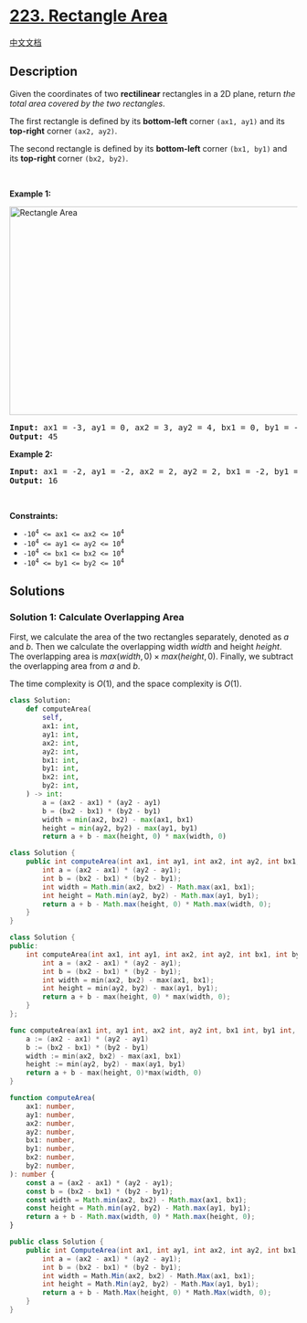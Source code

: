 # [223. Rectangle Area](https://leetcode.com/problems/rectangle-area)

[中文文档](./solution/0200-0299/0223.Rectangle%20Area/README.md)

<!-- tags:Geometry,Math -->

## Description

<p>Given the coordinates of two <strong>rectilinear</strong> rectangles in a 2D plane, return <em>the total area covered by the two rectangles</em>.</p>

<p>The first rectangle is defined by its <strong>bottom-left</strong> corner <code>(ax1, ay1)</code> and its <strong>top-right</strong> corner <code>(ax2, ay2)</code>.</p>

<p>The second rectangle is defined by its <strong>bottom-left</strong> corner <code>(bx1, by1)</code> and its <strong>top-right</strong> corner <code>(bx2, by2)</code>.</p>

<p>&nbsp;</p>
<p><strong class="example">Example 1:</strong></p>
<img alt="Rectangle Area" src="./images/rectangle-plane.png" style="width: 700px; height: 365px;" />
<pre>
<strong>Input:</strong> ax1 = -3, ay1 = 0, ax2 = 3, ay2 = 4, bx1 = 0, by1 = -1, bx2 = 9, by2 = 2
<strong>Output:</strong> 45
</pre>

<p><strong class="example">Example 2:</strong></p>

<pre>
<strong>Input:</strong> ax1 = -2, ay1 = -2, ax2 = 2, ay2 = 2, bx1 = -2, by1 = -2, bx2 = 2, by2 = 2
<strong>Output:</strong> 16
</pre>

<p>&nbsp;</p>
<p><strong>Constraints:</strong></p>

<ul>
	<li><code>-10<sup>4</sup> &lt;= ax1 &lt;= ax2 &lt;= 10<sup>4</sup></code></li>
	<li><code>-10<sup>4</sup> &lt;= ay1 &lt;= ay2 &lt;= 10<sup>4</sup></code></li>
	<li><code>-10<sup>4</sup> &lt;= bx1 &lt;= bx2 &lt;= 10<sup>4</sup></code></li>
	<li><code>-10<sup>4</sup> &lt;= by1 &lt;= by2 &lt;= 10<sup>4</sup></code></li>
</ul>

## Solutions

### Solution 1: Calculate Overlapping Area

First, we calculate the area of the two rectangles separately, denoted as $a$ and $b$. Then we calculate the overlapping width $width$ and height $height$. The overlapping area is $max(width, 0) \times max(height, 0)$. Finally, we subtract the overlapping area from $a$ and $b$.

The time complexity is $O(1)$, and the space complexity is $O(1)$.

<!-- tabs:start -->

```python
class Solution:
    def computeArea(
        self,
        ax1: int,
        ay1: int,
        ax2: int,
        ay2: int,
        bx1: int,
        by1: int,
        bx2: int,
        by2: int,
    ) -> int:
        a = (ax2 - ax1) * (ay2 - ay1)
        b = (bx2 - bx1) * (by2 - by1)
        width = min(ax2, bx2) - max(ax1, bx1)
        height = min(ay2, by2) - max(ay1, by1)
        return a + b - max(height, 0) * max(width, 0)
```

```java
class Solution {
    public int computeArea(int ax1, int ay1, int ax2, int ay2, int bx1, int by1, int bx2, int by2) {
        int a = (ax2 - ax1) * (ay2 - ay1);
        int b = (bx2 - bx1) * (by2 - by1);
        int width = Math.min(ax2, bx2) - Math.max(ax1, bx1);
        int height = Math.min(ay2, by2) - Math.max(ay1, by1);
        return a + b - Math.max(height, 0) * Math.max(width, 0);
    }
}
```

```cpp
class Solution {
public:
    int computeArea(int ax1, int ay1, int ax2, int ay2, int bx1, int by1, int bx2, int by2) {
        int a = (ax2 - ax1) * (ay2 - ay1);
        int b = (bx2 - bx1) * (by2 - by1);
        int width = min(ax2, bx2) - max(ax1, bx1);
        int height = min(ay2, by2) - max(ay1, by1);
        return a + b - max(height, 0) * max(width, 0);
    }
};
```

```go
func computeArea(ax1 int, ay1 int, ax2 int, ay2 int, bx1 int, by1 int, bx2 int, by2 int) int {
	a := (ax2 - ax1) * (ay2 - ay1)
	b := (bx2 - bx1) * (by2 - by1)
	width := min(ax2, bx2) - max(ax1, bx1)
	height := min(ay2, by2) - max(ay1, by1)
	return a + b - max(height, 0)*max(width, 0)
}
```

```ts
function computeArea(
    ax1: number,
    ay1: number,
    ax2: number,
    ay2: number,
    bx1: number,
    by1: number,
    bx2: number,
    by2: number,
): number {
    const a = (ax2 - ax1) * (ay2 - ay1);
    const b = (bx2 - bx1) * (by2 - by1);
    const width = Math.min(ax2, bx2) - Math.max(ax1, bx1);
    const height = Math.min(ay2, by2) - Math.max(ay1, by1);
    return a + b - Math.max(width, 0) * Math.max(height, 0);
}
```

```cs
public class Solution {
    public int ComputeArea(int ax1, int ay1, int ax2, int ay2, int bx1, int by1, int bx2, int by2) {
        int a = (ax2 - ax1) * (ay2 - ay1);
        int b = (bx2 - bx1) * (by2 - by1);
        int width = Math.Min(ax2, bx2) - Math.Max(ax1, bx1);
        int height = Math.Min(ay2, by2) - Math.Max(ay1, by1);
        return a + b - Math.Max(height, 0) * Math.Max(width, 0);
    }
}
```

<!-- tabs:end -->

<!-- end -->
